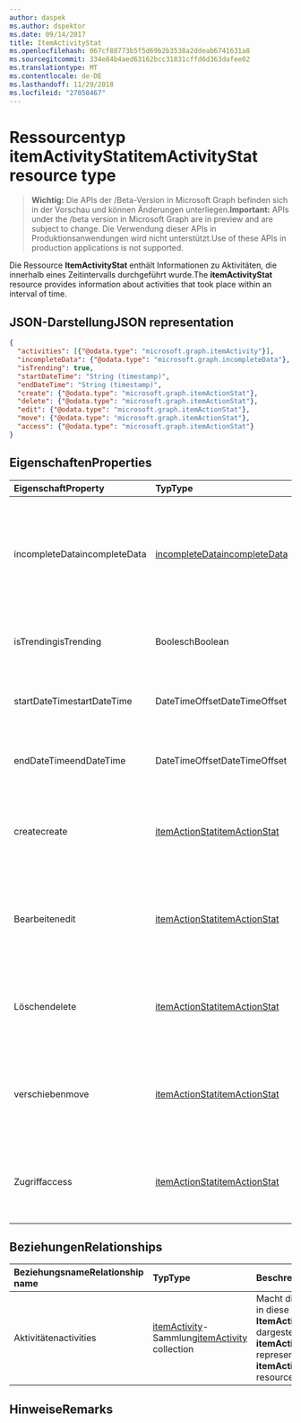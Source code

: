 ```yaml
---
author: daspek
ms.author: dspektor
ms.date: 09/14/2017
title: ItemActivityStat
ms.openlocfilehash: 067cf88773b5f5d69b2b3538a2ddeab6741631a8
ms.sourcegitcommit: 334e84b4aed63162bcc31831cffd6d363dafee02
ms.translationtype: MT
ms.contentlocale: de-DE
ms.lasthandoff: 11/29/2018
ms.locfileid: "27058467"
---
```

# <a name="itemactivitystat-resource-type"></a><span data-ttu-id="cb87f-102">Ressourcentyp itemActivityStat</span><span class="sxs-lookup"><span data-stu-id="cb87f-102">itemActivityStat resource type</span></span>

> <span data-ttu-id="cb87f-103">**Wichtig:** Die APIs der /Beta-Version in Microsoft Graph befinden sich in der Vorschau und können Änderungen unterliegen.</span><span class="sxs-lookup"><span data-stu-id="cb87f-103">**Important:** APIs under the /beta version in Microsoft Graph are in preview and are subject to change.</span></span> <span data-ttu-id="cb87f-104">Die Verwendung dieser APIs in Produktionsanwendungen wird nicht unterstützt.</span><span class="sxs-lookup"><span data-stu-id="cb87f-104">Use of these APIs in production applications is not supported.</span></span>

<span data-ttu-id="cb87f-105">Die Ressource **ItemActivityStat** enthält Informationen zu Aktivitäten, die innerhalb eines Zeitintervalls durchgeführt wurde.</span><span class="sxs-lookup"><span data-stu-id="cb87f-105">The **itemActivityStat** resource provides information about activities that took place within an interval of time.</span></span>

## <a name="json-representation"></a><span data-ttu-id="cb87f-106">JSON-Darstellung</span><span class="sxs-lookup"><span data-stu-id="cb87f-106">JSON representation</span></span>

<!-- {
  "blockType": "resource",
  "optionalProperties": [ ],
  "baseType": "microsoft.graph.entity",
  "@type": "microsoft.graph.itemActivityStat",
}-->

```json
{
  "activities": [{"@odata.type": "microsoft.graph.itemActivity"}],
  "incompleteData": {"@odata.type": "microsoft.graph.incompleteData"},
  "isTrending": true,
  "startDateTime": "String (timestamp)",
  "endDateTime": "String (timestamp)",
  "create": {"@odata.type": "microsoft.graph.itemActionStat"},
  "delete": {"@odata.type": "microsoft.graph.itemActionStat"},
  "edit": {"@odata.type": "microsoft.graph.itemActionStat"},
  "move": {"@odata.type": "microsoft.graph.itemActionStat"},
  "access": {"@odata.type": "microsoft.graph.itemActionStat"}
}
```

## <a name="properties"></a><span data-ttu-id="cb87f-107">Eigenschaften</span><span class="sxs-lookup"><span data-stu-id="cb87f-107">Properties</span></span>

| <span data-ttu-id="cb87f-108">Eigenschaft</span><span class="sxs-lookup"><span data-stu-id="cb87f-108">Property</span></span>         | <span data-ttu-id="cb87f-109">Typ</span><span class="sxs-lookup"><span data-stu-id="cb87f-109">Type</span></span>                    | <span data-ttu-id="cb87f-110">Beschreibung</span><span class="sxs-lookup"><span data-stu-id="cb87f-110">Description</span></span>
|:-----------------|:------------------------|:----------------------------------------
| <span data-ttu-id="cb87f-111">incompleteData</span><span class="sxs-lookup"><span data-stu-id="cb87f-111">incompleteData</span></span>   | <span data-ttu-id="cb87f-112">[incompleteData][]</span><span class="sxs-lookup"><span data-stu-id="cb87f-112">[incompleteData][]</span></span>      | <span data-ttu-id="cb87f-113">Gibt an, dass die Statistiken in diesem Zeitraum auf unvollständiger Daten basieren.</span><span class="sxs-lookup"><span data-stu-id="cb87f-113">Indicates that the statistics in this interval are based on incomplete data.</span></span> <span data-ttu-id="cb87f-114">Schreibgeschützt.</span><span class="sxs-lookup"><span data-stu-id="cb87f-114">Read-only.</span></span>
| <span data-ttu-id="cb87f-115">isTrending</span><span class="sxs-lookup"><span data-stu-id="cb87f-115">isTrending</span></span>       | <span data-ttu-id="cb87f-116">Boolesch</span><span class="sxs-lookup"><span data-stu-id="cb87f-116">Boolean</span></span>                 | <span data-ttu-id="cb87f-117">Gibt an, ob das Element "Trend."</span><span class="sxs-lookup"><span data-stu-id="cb87f-117">Indicates whether the item is "trending."</span></span> <span data-ttu-id="cb87f-118">Schreibgeschützt.</span><span class="sxs-lookup"><span data-stu-id="cb87f-118">Read-only.</span></span>
| <span data-ttu-id="cb87f-119">startDateTime</span><span class="sxs-lookup"><span data-stu-id="cb87f-119">startDateTime</span></span>    | <span data-ttu-id="cb87f-120">DateTimeOffset</span><span class="sxs-lookup"><span data-stu-id="cb87f-120">DateTimeOffset</span></span>          | <span data-ttu-id="cb87f-121">Wenn das Intervall gestartet wird.</span><span class="sxs-lookup"><span data-stu-id="cb87f-121">When the interval starts.</span></span> <span data-ttu-id="cb87f-122">Schreibgeschützt.</span><span class="sxs-lookup"><span data-stu-id="cb87f-122">Read-only.</span></span>
| <span data-ttu-id="cb87f-123">endDateTime</span><span class="sxs-lookup"><span data-stu-id="cb87f-123">endDateTime</span></span>      | <span data-ttu-id="cb87f-124">DateTimeOffset</span><span class="sxs-lookup"><span data-stu-id="cb87f-124">DateTimeOffset</span></span>          | <span data-ttu-id="cb87f-125">Wenn das Intervall endet.</span><span class="sxs-lookup"><span data-stu-id="cb87f-125">When the interval ends.</span></span> <span data-ttu-id="cb87f-126">Schreibgeschützt.</span><span class="sxs-lookup"><span data-stu-id="cb87f-126">Read-only.</span></span>
| <span data-ttu-id="cb87f-127">create</span><span class="sxs-lookup"><span data-stu-id="cb87f-127">create</span></span>           | <span data-ttu-id="cb87f-128">[itemActionStat][]</span><span class="sxs-lookup"><span data-stu-id="cb87f-128">[itemActionStat][]</span></span>      | <span data-ttu-id="cb87f-129">Statistiken zum **Erstellen von** Aktionen in diesem Zeitraum.</span><span class="sxs-lookup"><span data-stu-id="cb87f-129">Statistics about the **create** actions in this interval.</span></span> <span data-ttu-id="cb87f-130">Schreibgeschützt.</span><span class="sxs-lookup"><span data-stu-id="cb87f-130">Read-only.</span></span>
| <span data-ttu-id="cb87f-131">Bearbeiten</span><span class="sxs-lookup"><span data-stu-id="cb87f-131">edit</span></span>             | <span data-ttu-id="cb87f-132">[itemActionStat][]</span><span class="sxs-lookup"><span data-stu-id="cb87f-132">[itemActionStat][]</span></span>      | <span data-ttu-id="cb87f-133">Statistiken zum **Bearbeiten von** Aktionen in diesem Zeitraum.</span><span class="sxs-lookup"><span data-stu-id="cb87f-133">Statistics about the **edit** actions in this interval.</span></span> <span data-ttu-id="cb87f-134">Schreibgeschützt.</span><span class="sxs-lookup"><span data-stu-id="cb87f-134">Read-only.</span></span>
| <span data-ttu-id="cb87f-135">Löschen</span><span class="sxs-lookup"><span data-stu-id="cb87f-135">delete</span></span>           | <span data-ttu-id="cb87f-136">[itemActionStat][]</span><span class="sxs-lookup"><span data-stu-id="cb87f-136">[itemActionStat][]</span></span>      | <span data-ttu-id="cb87f-137">Statistiken zu **Löschaktionen in diesem Zeitraum** .</span><span class="sxs-lookup"><span data-stu-id="cb87f-137">Statistics about the **delete** actions in this interval.</span></span> <span data-ttu-id="cb87f-138">Schreibgeschützt.</span><span class="sxs-lookup"><span data-stu-id="cb87f-138">Read-only.</span></span>
| <span data-ttu-id="cb87f-139">verschieben</span><span class="sxs-lookup"><span data-stu-id="cb87f-139">move</span></span>             | <span data-ttu-id="cb87f-140">[itemActionStat][]</span><span class="sxs-lookup"><span data-stu-id="cb87f-140">[itemActionStat][]</span></span>      | <span data-ttu-id="cb87f-141">Statistiken zu **Verschieben** Aktionen in diesem Zeitraum.</span><span class="sxs-lookup"><span data-stu-id="cb87f-141">Statistics about the **move** actions in this interval.</span></span> <span data-ttu-id="cb87f-142">Schreibgeschützt.</span><span class="sxs-lookup"><span data-stu-id="cb87f-142">Read-only.</span></span>
| <span data-ttu-id="cb87f-143">Zugriff</span><span class="sxs-lookup"><span data-stu-id="cb87f-143">access</span></span>           | <span data-ttu-id="cb87f-144">[itemActionStat][]</span><span class="sxs-lookup"><span data-stu-id="cb87f-144">[itemActionStat][]</span></span>      | <span data-ttu-id="cb87f-145">Statistiken zu **Access** -Aktionen in diesem Zeitraum.</span><span class="sxs-lookup"><span data-stu-id="cb87f-145">Statistics about the **access** actions in this interval.</span></span> <span data-ttu-id="cb87f-146">Schreibgeschützt.</span><span class="sxs-lookup"><span data-stu-id="cb87f-146">Read-only.</span></span>

[itemActionStat]: itemactionstat.md
[incompleteData]: incompletedata.md

## <a name="relationships"></a><span data-ttu-id="cb87f-149">Beziehungen</span><span class="sxs-lookup"><span data-stu-id="cb87f-149">Relationships</span></span>

| <span data-ttu-id="cb87f-150">Beziehungsname</span><span class="sxs-lookup"><span data-stu-id="cb87f-150">Relationship name</span></span> | <span data-ttu-id="cb87f-151">Typ</span><span class="sxs-lookup"><span data-stu-id="cb87f-151">Type</span></span>                        | <span data-ttu-id="cb87f-152">Beschreibung</span><span class="sxs-lookup"><span data-stu-id="cb87f-152">Description</span></span>
|:------------------|:----------------------------|:---------------------------
| <span data-ttu-id="cb87f-153">Aktivitäten</span><span class="sxs-lookup"><span data-stu-id="cb87f-153">activities</span></span>        | <span data-ttu-id="cb87f-154">[itemActivity][]-Sammlung</span><span class="sxs-lookup"><span data-stu-id="cb87f-154">[itemActivity][] collection</span></span> | <span data-ttu-id="cb87f-155">Macht die **ItemActivities** in diese Ressource **ItemActivityStat** dargestellt.</span><span class="sxs-lookup"><span data-stu-id="cb87f-155">Exposes the **itemActivities** represented in this **itemActivityStat** resource.</span></span>

[itemActivity]: itemactivity.md

## <a name="remarks"></a><span data-ttu-id="cb87f-157">Hinweise</span><span class="sxs-lookup"><span data-stu-id="cb87f-157">Remarks</span></span>

<!-- {
  "type": "#page.annotation",
  "description": "The ItemActivityStat object provides information about activities that took place on an item.",
  "keywords": "activities,activity,action,analytics",
  "section": "documentation",
  "tocPath": "Resources/ItemActivityStat"
} -->
